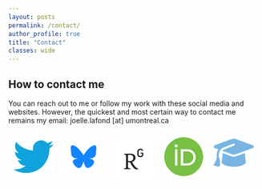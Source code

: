```yaml
---
layout: posts
permalink: /contact/
author_profile: true
title: "Contact"
classes: wide
---
```


## How to contact me

You can reach out to me or follow my work with these social media and websites. However, the quickest and most certain way to contact me remains my email: joelle.lafond [at] umontreal.ca

<div class="center_contact">

  <a href="https://twitter.com/JoelleLafond">
    <img style="float: left; Padding: 10px 10px 10px 10px;" width="80px" src="../assets/images/twitter.png" />
   </a>

   <a href="https://bsky.app/profile/joellelafond.bsky.social">
    <img style="float: left; Padding: 10px 10px 10px 10px;" width="80px" src="../assets/images/bsky.png" />
   </a>

   <a href="https://www.researchgate.net/profile/Joelle-Lafond-2">
    <img style="float: left; Padding: 10px 10px 10px 10px;" width="80px" src="../assets/images/researchgate2.png"  />
   </a>

  <a href="https://orcid.org/0000-0002-9844-2960">
    <img style="float: left; Padding: 10px 10px 10px 10px;" width="80px" src="../assets/images/orcid.png" />
   </a>

   <a href="https://scholar.google.com/citations?user=24nu_VAAAAAJ&hl=fr">
    <img style="float: left; Padding: 10px 10px 10px 10px;" width="80px" src="../assets/images/scholar.png" />
   </a>

</div>